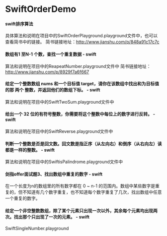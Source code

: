 # SwiftOrderDemo
#### swift排序算法
具体算法和说明在项目中的SwiftOrderPlayground.playground文件中，也可以查看简书中的链接。
简书链接地址：http://www.jianshu.com/p/848a91c17c7c
#### 数组有1 至N-1 个数，查找一个重复数据 - swift
算法和说明在项目中的ReapeatNumber.playground文件中
简书链接地址：http://www.jianshu.com/p/8929f7a6f667
#### 给定一个整数数组 nums 和一个目标值 target，请你在该数组中找出和为目标值的那 两个 整数，并返回他们的数组下标。 - swift
算法和说明在项目中的SwiftTwoSum.playground文件中
#### 给出一个 32 位的有符号整数，你需要将这个整数中每位上的数字进行反转。 - swift
算法和说明在项目中的SwiftReverse.playground文件中
#### 判断一个整数是否是回文数。回文数是指正序（从左向右）和倒序（从右向左）读都是一样的整数。 - swift
算法和说明在项目中的SwiftisPalindrome.playground文件中
#### 剑指offer面试题3、找出数组中重复的数字 - swift
 在一个长度为n的数组里的所有数字都在 0 ~ n-1 的范围内。数组中某些数字是重复的，但不知道有几个数字重复，也不知道每个数字重复了几次，找出数组中任意一个重复的数字。
 #### 给定一个非空整数数组，除了某个元素只出现一次以外，其余每个元素均出现两次。找出那个只出现了一次的元素。 - swift
 SwiftSingleNumber.playground
